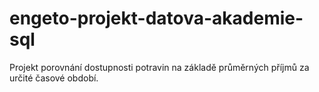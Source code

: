# engeto-projekt-datova-akademie-sql
Projekt porovnání dostupnosti potravin na základě průměrných příjmů za určité časové období.
